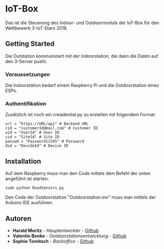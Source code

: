 # IoT-Box

Das ist die Steuerung des Indoor- und Outdoormoduls der IoT-Box für den Wettbewerb 3-IoT-Stars 2018. 

## Getting Started

Die Outstation kommuniziert mit der Indoorstation, die dann die Daten auf den 3-Server pusht.

### Voraussetzungen

Die Indoorstation bedarf einem Raspberry Pi und die Outdoorstation eines ESPs.

### Authentifikation

Zusätzlich ist noch ein creadential.py zu erstellen mit folgendem Format:
```
url = "https://URL/api" # Backend URL
cid = "customerId@mail.com" # Customer ID
uid = "UserId" # User ID
sid = "SiteId" # Site ID
passwd = "Password12345" # Password
did = "DevideId" # Device ID
```

## Installation

Auf dem Raspberry muss man den Code mittels dem Befehl der unten angeführt ist starten:
```
sudo python ReadSensors.py
```

Den Code der Outdoorstation "Outdoorstation.ino" muss man mittels der Arduino IDE ausführen.

## Autoren

* **Harald Moritz** - *Hauptentwickler* - [Github](https://github.com/wicket1001)
* **Valentin Benke** - *Outdoorstationsentwicklung* - [Github](https://github.com/Vabe7)
* **Sophie Tomitsch** - *Backoffice* - [Github](https://github.com/SopTom)

